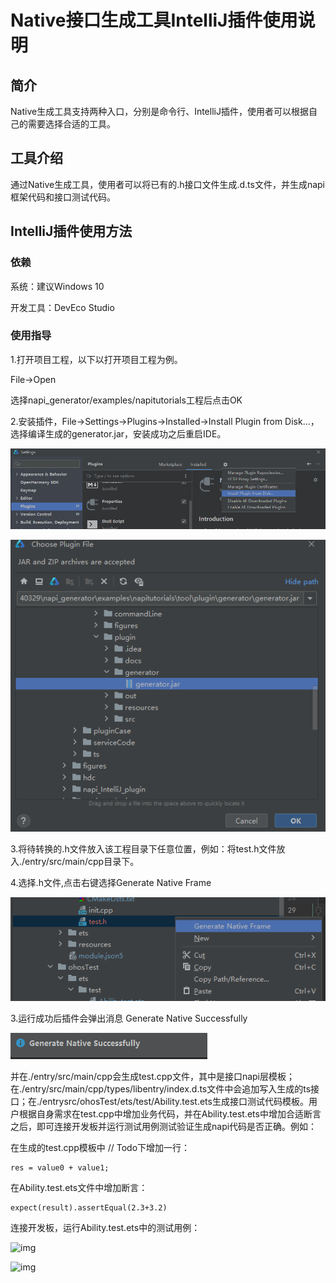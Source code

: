 # Native接口生成工具IntelliJ插件使用说明
## 简介

Native生成工具支持两种入口，分别是命令行、IntelliJ插件，使用者可以根据自己的需要选择合适的工具。            

## 工具介绍

通过Native生成工具，使用者可以将已有的.h接口文件生成.d.ts文件，并生成napi框架代码和接口测试代码。

## IntelliJ插件使用方法

### 依赖

系统：建议Windows 10

开发工具：DevEco Studio

### 使用指导

1.打开项目工程，以下以打开项目工程为例。

File->Open

选择napi_generator/examples/napitutorials工程后点击OK

2.安装插件，File->Settings->Plugins->Installed->Install Plugin from Disk...，选择编译生成的generator.jar，安装成功之后重启IDE。

![](../../../figures/DevEco_step_pluginsOk.png)

![](../../../figures/DevEco_step_napiPlugins.png)

3.将待转换的.h文件放入该工程目录下任意位置，例如：将test.h文件放入./entry/src/main/cpp目录下。

4.选择.h文件,点击右键选择Generate Native Frame

![](../../../figures/DevEco_step_nativeGenerate.png)

3.运行成功后插件会弹出消息 Generate Native Successfully

![](../../../figures/DevEco_step_ts_ok.png)

并在./entry/src/main/cpp会生成test.cpp文件，其中是接口napi层模板；在./entry/src/main/cpp/types/libentry/index.d.ts文件中会追加写入生成的ts接口；在./entrysrc/ohosTest/ets/test/Ability.test.ets生成接口测试代码模板。用户根据自身需求在test.cpp中增加业务代码，并在Ability.test.ets中增加合适断言之后，即可连接开发板并运行测试用例测试验证生成napi代码是否正确。例如：

在生成的test.cpp模板中 // Todo下增加一行：

```
res = value0 + value1;
```

在Ability.test.ets文件中增加断言：

```
expect(result).assertEqual(2.3+3.2)
```

连接开发板，运行Ability.test.ets中的测试用例：

![img](E:/napi_generator_aboutTest/napi_240329/napi_generator/examples/napitutorials/tool/figures/DevEco_env_run_Abilitytest.png)

![img](E:/napi_generator_aboutTest/napi_240329/napi_generator/examples/napitutorials/tool/figures/DevEco_env_Abilitytest_success.png)

